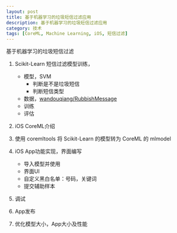 ```yaml
---
layout: post
title: 基于机器学习的垃圾短信过滤应用
description: 基于机器学习的垃圾短信过滤应用
category: 技术
tags: [CoreML, Machine Learning, iOS, 短信过滤]
---
```


基于机器学习的垃圾短信过滤

1. Scikit-Learn 短信过滤模型训练，

    - 模型，SVM
        - 判断是不是垃圾短信
        - 判断短信类型
    - 数据，[wandouqiang/RubbishMessage](https://github.com/wandouqiang/RubbishMessage)
    - 训练
    - 评估

2. iOS CoreML介绍
3. 使用 coremltools 将 Scikit-Learn 的模型转为 CoreML 的 mlmodel
4. iOS App功能实现，界面编写

    - 导入模型并使用
    - 界面UI
    - 自定义黑白名单：号码，关键词
    - 提交辅助样本

5. 调试
6. App发布
7. 优化模型大小，App大小及性能
